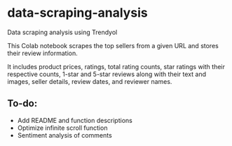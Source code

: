 # data-scraping-analysis
Data scraping analysis using Trendyol

This Colab notebook scrapes the top sellers from a given URL and stores their review information. 

It includes product prices, ratings, total rating counts, star ratings with their respective counts, 1-star and 5-star reviews along with their text and images, seller details, review dates, and reviewer names.

## To-do:
* Add README and function descriptions
* Optimize infinite scroll function
* Sentiment analysis of comments
